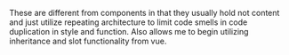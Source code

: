 These are different from components in that they usually hold not content and just utilize repeating architecture to limit code smells in code duplication in style and function.
Also allows me to begin utilizing inheritance and slot functionality from vue. 